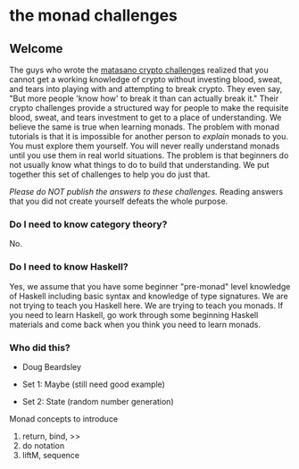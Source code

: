# the monad challenges

## Welcome

The guys who wrote the [matasano crypto challenges](http://cryptopals.com/)
realized that you cannot get a working knowledge of crypto without investing
blood, sweat, and tears into playing with and attempting to break crypto.
They even say, "But more people 'know how' to break it than can actually break
it."  Their crypto challenges provide a structured way for people to make the
requisite blood, sweat, and tears investment to get to a place of
understanding.  We believe the same is true when learning monads.  The problem
with monad tutorials is that it is impossible for another person to _explain_
monads to you.  You must explore them yourself.  You will never really
understand monads until you use them in real world situations.  The problem is
that beginners do not usually know what things to do to build that
understanding.  We put together this set of challenges to help you do just
that.

_Please do NOT publish the answers to these challenges._  Reading answers that
you did not create yourself defeats the whole purpose.

### Do I need to know category theory?

No.

### Do I need to know Haskell?

Yes, we assume that you have some beginner "pre-monad" level knowledge of
Haskell including basic syntax and knowledge of type signatures.  We are not
trying to teach you Haskell here.  We are trying to teach you monads.  If you
need to learn Haskell, go work through some beginning Haskell materials and
come back when you think you need to learn monads.

### Who did this?

* Doug Beardsley



* Set 1: Maybe (still need good example)
* Set 2: State (random number generation)

Monad concepts to introduce

1. return, bind, >>
2. do notation
3. liftM, sequence

